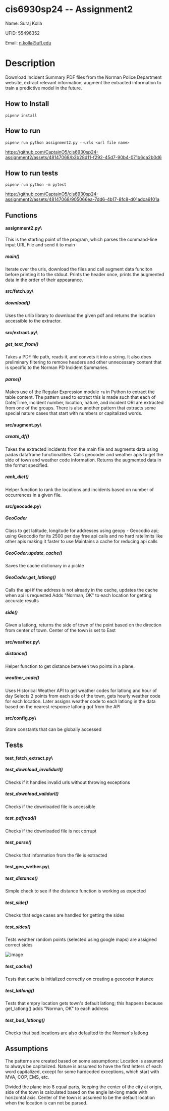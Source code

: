 # cis6930sp24 -- Assignment2

Name: Suraj Kolla


UFID: 55496352


Email: n.kolla@ufl.edu


# Description
Download Incident Summary PDF files from the Norman Police Department website, extract relevant information, augment the extracted information to train a predictive model in the future.



## How to Install
`pipenv install`


## How to run
`pipenv run python assignment2.py --urls <url file name>`


<!-- video -->

https://github.com/CaptainO5/cis6930sp24-assignment2/assets/48147068/b3b28d11-f292-45d7-90b4-071b6ca2b0d6




## How to run tests


`pipenv run python -m pytest`


<!-- video -->

https://github.com/CaptainO5/cis6930sp24-assignment2/assets/48147068/905066ea-7dd6-4b17-8fc8-d01adca9101a





## Functions
#### assignment2.py\
This is the starting point of the program, which parses the command-line input URL File and send it to main

##### main()
Iterate over the urls, download the files and call augment data funciton before printing it to the stdout.
Prints the header once, prints the augmented data in the order of their appearance.

#### src/fetch.py\
##### download()
Uses the urlib library to download the given pdf and returns the location accessible to the extractor.


#### src/extract.py\
##### get_text_from() 
Takes a PDF file path, reads it, and convets it into a string. It also does preliminary filtering to remove headers and other unnecessary content that is specific to the Norman PD Incident Summaries.


##### parse()
Makes use of the Regular Expression module `re` in Python to extract the table content. The pattern used to extract this is made such that each of Date/Time, incident number, location, nature, and incident ORI are extracted from one of the groups. There is also another pattern that extracts some special nature cases that start with numbers or capitalized words.

#### src/augment.py\
##### create_df()
Takes the extracted incidents from the main file and augments data using padas dataframe functionalities.
Calls geocoder and weather apis to get the side of town and weather code information.
Returns the augmented data in the format specified.

##### rank_dict()
Helper function to rank the locations and incidents based on number of occurrences in a given file.

#### src/geocode.py\
##### GeoCoder
Class to get latitude, longitude for addresses using geopy - Geocodio api; using Geocodio for its 2500 per day free api calls and no hard ratelimits like other apis making it faster to use
Maintains a cache for reducing api calls

##### GeoCoder.update_cache()
Saves the cache dictionary in a pickle

##### GeoCoder.get_latlong()
Calls the api if the address is not already in the cache, updates the cache when api is requested
Adds "Norman, OK" to each location for getting accurate results

##### side()
Given a latlong, returns the side of town of the point based on the direction from center of town. Center of the town is set to East

#### src/weather.py\
##### distance()
Helper function to get distance between two points in a plane.

##### weather_code()
Uses Historical Weather API to get weather codes for latlong and hour of day
Selects 2 points from each side of the town, gets hourly weather code for each location. Later assigns weather code to each latlong in the data based on the nearest response latlong got from the API

#### src/config.py\
Store constants that can be globally accessed

## Tests
#### test_fetch_extract.py\
##### test_download_invalidurl()
Checks if it handles invalid urls without throwing exceptions 

##### test_download_validurl()
Checks if the downloaded file is accessible

##### test_pdfread()
Checks if the downloaded file is not corrupt

##### test_parse()
Checks that information from the file is extracted 

#### test_geo_wether.py\
##### test_distance()
Simple check to see if the distance function is working as expected

##### test_side()
Checks that edge cases are handled for getting the sides

##### test_sides()
Tests weather random points (selected using google maps) are assigned correct sides

<!-- latlong sides -->
![image](https://github.com/CaptainO5/cis6930sp24-assignment2/assets/48147068/f2600bd0-08d6-4cfd-8dec-cb06b73103e9)


##### test_cache()
Tests that cache is initialized correctly on creating a geocoder instance

##### test_latlong()
Tests that empry location gets town's default latlong; this happens because get_latlong() adds "Norman, OK" to each address

##### test_bad_latlong()
Checks that bad locations are also defaulted to the Norman's latlong

## Assumptions

The patterns are created based on some assumptions: Location is assumed to always be capitalized. Nature is assumed to have the first letters of each word capitalized, except for some hardcoded exceptions, which start with MVA, COP, EMS, etc.

Divided the plane into 8 equal parts, keeping the center of the city at origin, side of the town is calculated based on the angle lat-long made with horizontal axis. Center of the town is assumed to be the default location when the location is can not be parsed.

